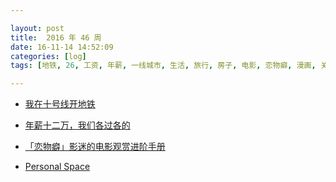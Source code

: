 ```yaml
---

layout: post
title:  2016 年 46 周
date: 16-11-14 14:52:09
categories: [log]
tags: [地铁, 26, 工资, 年薪, 一线城市, 生活, 旅行, 房子, 电影, 恋物癖, 漫画, 关系, 人, 距离]

---
```


- [我在十号线开地铁](http://www.jiemian.com/article/952106_jike.html)

- [年薪十二万，我们各过各的](http://renjian.163.com/16/1113/15/C5OS86NA000181RK.html)

- [「恋物癖」影迷的电影观赏进阶手册](http://www.voicer.me/archives/40789)

- [Personal Space](http://www.incidentalcomics.com/2016/11/personal-space.html)
